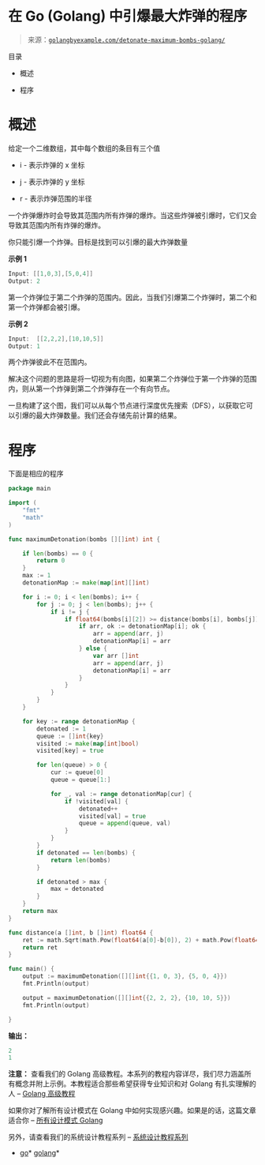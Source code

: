 <!--yml

类别：未分类

日期：2024-10-13 06:50:42

-->

# 在 Go (Golang) 中引爆最大炸弹的程序

> 来源：[`golangbyexample.com/detonate-maximum-bombs-golang/`](https://golangbyexample.com/detonate-maximum-bombs-golang/)

目录

+   概述

+   程序

# **概述**

给定一个二维数组，其中每个数组的条目有三个值

+   i - 表示炸弹的 x 坐标

+   j - 表示炸弹的 y 坐标

+   r - 表示炸弹范围的半径

一个炸弹爆炸时会导致其范围内所有炸弹的爆炸。当这些炸弹被引爆时，它们又会导致其范围内所有炸弹的爆炸。

你只能引爆一个炸弹。目标是找到可以引爆的最大炸弹数量

**示例 1**

```go
Input: [[1,0,3],[5,0,4]]
Output: 2
```

第一个炸弹位于第二个炸弹的范围内。因此，当我们引爆第二个炸弹时，第二个和第一个炸弹都会被引爆。

**示例 2**

```go
Input:  [[2,2,2],[10,10,5]]
Output: 1
```

两个炸弹彼此不在范围内。

解决这个问题的思路是将一切视为有向图，如果第二个炸弹位于第一个炸弹的范围内，则从第一个炸弹到第二个炸弹存在一个有向节点。

一旦构建了这个图，我们可以从每个节点进行深度优先搜索（DFS），以获取它可以引爆的最大炸弹数量。我们还会存储先前计算的结果。

# **程序**

下面是相应的程序

```go
package main

import (
	"fmt"
	"math"
)

func maximumDetonation(bombs [][]int) int {

	if len(bombs) == 0 {
		return 0
	}
	max := 1
	detonationMap := make(map[int][]int)

	for i := 0; i < len(bombs); i++ {
		for j := 0; j < len(bombs); j++ {
			if i != j {
				if float64(bombs[i][2]) >= distance(bombs[i], bombs[j]) {
					if arr, ok := detonationMap[i]; ok {
						arr = append(arr, j)
						detonationMap[i] = arr
					} else {
						var arr []int
						arr = append(arr, j)
						detonationMap[i] = arr
					}
				}
			}
		}
	}

	for key := range detonationMap {
		detonated := 1
		queue := []int{key}
		visited := make(map[int]bool)
		visited[key] = true

		for len(queue) > 0 {
			cur := queue[0]
			queue = queue[1:]

			for _, val := range detonationMap[cur] {
				if !visited[val] {
					detonated++
					visited[val] = true
					queue = append(queue, val)
				}
			}
		}
		if detonated == len(bombs) {
			return len(bombs)
		}

		if detonated > max {
			max = detonated
		}
	}
	return max
}

func distance(a []int, b []int) float64 {
	ret := math.Sqrt(math.Pow(float64(a[0]-b[0]), 2) + math.Pow(float64(a[1]-b[1]), 2))
	return ret
}

func main() {
	output := maximumDetonation([][]int{{1, 0, 3}, {5, 0, 4}})
	fmt.Println(output)

	output = maximumDetonation([][]int{{2, 2, 2}, {10, 10, 5}})
	fmt.Println(output)

}
```

**输出：**

```go
2
1
```

**注意：** 查看我们的 Golang 高级教程。本系列的教程内容详尽，我们尽力涵盖所有概念并附上示例。本教程适合那些希望获得专业知识和对 Golang 有扎实理解的人 – [Golang 高级教程](https://golangbyexample.com/golang-comprehensive-tutorial/)

如果你对了解所有设计模式在 Golang 中如何实现感兴趣。如果是的话，这篇文章适合你 – [所有设计模式 Golang](https://golangbyexample.com/all-design-patterns-golang/)

另外，请查看我们的系统设计教程系列 – [系统设计教程系列](https://techbyexample.com/system-design-questions/)

+   [go](https://golangbyexample.com/tag/go/)*   [golang](https://golangbyexample.com/tag/golang/)*
